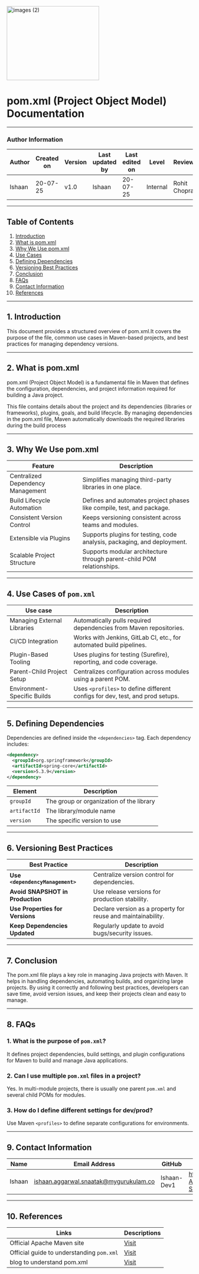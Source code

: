 
<img width="250" height="200" alt="images (2)" src="https://github.com/user-attachments/assets/4eaa64bf-329d-4ab6-9ea3-a164298efad2" />



# pom.xml (Project Object Model) Documentation

---

### Author Information

| **Author**   | **Created on** | **Version** | **Last updated by** | **Last edited on** | **Level** | **Reviewer**  |
|--------------|----------------|-------------|---------------------|--------------------|-----------|---------------|
| Ishaan    | 20-07-25    | v1.0  |  Ishaan  |20-07-25   | Internal    | Rohit Chopra    | 
---

## Table of Contents
1. [Introduction](#1-introduction)
2. [What is pom.xml](#2-what-is-pomxml)
3. [Why We Use pom.xml](#3-why-we-use-pomxml)
4. [Use Cases](#4-use-cases-of-pomxml)
5. [Defining Dependencies](#5-defining-dependencies)
6. [Versioning Best Practices](#6-versioning-best-practices)
7. [Conclusion](#7-conclusion)
8. [FAQs](#8-faqs)
9. [Contact Information](#9-contact-information)
10. [References](#10-references)

---
## 1. Introduction 

This document provides a structured overview of pom.xml.It covers the purpose of the file, common use cases in Maven-based projects, and best practices for managing dependency versions.


---

## 2. What is pom.xml

pom.xml (Project Object Model) is a fundamental file in Maven that defines the configuration, dependencies, and project information required for building a Java project.  

This file contains details about the project and its dependencies (libraries or frameworks), plugins, goals, and build lifecycle. By managing dependencies in the pom.xml file, Maven automatically downloads the required libraries during the build process


---

## 3. Why We Use pom.xml

| Feature                        | Description                                                                 |
|-------------------------------|-----------------------------------------------------------------------------|
| Centralized Dependency Management | Simplifies managing third-party libraries in one place.                  |
| Build Lifecycle Automation     | Defines and automates project phases like compile, test, and package.      |
| Consistent Version Control     | Keeps versioning consistent across teams and modules.                      |
| Extensible via Plugins         | Supports plugins for testing, code analysis, packaging, and deployment.    |
| Scalable Project Structure     | Supports modular architecture through parent-child POM relationships.      |

---

## 4. Use Cases of `pom.xml`

| Use case                    | Description                                                          |
|-----------------------------|---------------------------------------------------------------------------------|
| Managing External Libraries | Automatically pulls required dependencies from Maven repositories.            |
| CI/CD Integration           | Works with Jenkins, GitLab CI, etc., for automated build pipelines.           |
| Plugin-Based Tooling        | Uses plugins for testing (Surefire), reporting, and code coverage.            |
| Parent-Child Project Setup  | Centralizes configuration across modules using a parent POM.                  |
| Environment-Specific Builds | Uses `<profiles>` to define different configs for dev, test, and prod setups. |



---

## 5. Defining Dependencies

Dependencies are defined inside the `<dependencies>` tag. Each dependency includes:

```xml
<dependency>
  <groupId>org.springframework</groupId>
  <artifactId>spring-core</artifactId>
  <version>5.3.9</version>
</dependency>
```

| Element       | Description                               |
|---------------|-------------------------------------------|
| `groupId`     | The group or organization of the library  |
| `artifactId`  | The library/module name                   |
| `version`     | The specific version to use               |


---

## 6. Versioning Best Practices

| Best Practice                         | Description                                                                 |
|--------------------------------------|-----------------------------------------------------------------------------|
| **Use `<dependencyManagement>`**     | Centralize version control for dependencies.                         |
| **Avoid SNAPSHOT in Production**     | Use release versions for production stability.                             |
| **Use Properties for Versions**      | Declare version as a property for reuse and maintainability.               |
| **Keep Dependencies Updated**        | Regularly update to avoid bugs/security issues.                            |

---

## 7. Conclusion

The pom.xml file plays a key role in managing Java projects with Maven. It helps in handling dependencies, automating builds, and organizing large projects. By using it correctly and following best practices, developers can save time, avoid version issues, and keep their projects clean and easy to manage.

---

## 8. FAQs

### 1. What is the purpose of `pom.xml`?
It defines project dependencies, build settings, and plugin configurations for Maven to build and manage Java applications.

### 2. Can I use multiple `pom.xml` files in a project?
Yes. In multi-module projects, there is usually one parent `pom.xml` and several child POMs for modules.

### 3. How do I define different settings for dev/prod?
Use Maven `<profiles>` to define separate configurations for environments.


---

## 9. Contact Information

| Name| Email Address      | GitHub | URL |
|-----|--------------------------|-------------|---------|
| Ishaan | ishaan.aggarwal.snaatak@mygurukulam.co|  Ishaan-Dev1  |   https://github.com/Snaatak-Apt-Get-Swag/documentation  |

---

## 10. References

| Links                                         | Descriptions                     |
|----------------------------------------------|----------------------------------|
| Official Apache Maven site| [Visit](https://maven.apache.org)        |
| Official guide to understanding `pom.xml`| [Visit](https://maven.apache.org/guides/introduction/introduction-to-the-pom.html)  |
|blog to understand pom.xml | [Visit](https://www.browserstack.com/guide/what-is-pom-in-maven#:~:text=for%20in%20Maven-,pom.,%2C%20goals%2C%20and%20build%20lifecycle.)|
